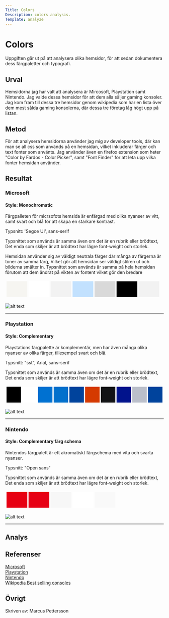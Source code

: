 ```yaml
---
Title: Colors
Description: colors analysis.
Template: analyze
---
```


Colors
=======================

<!-- Skriv en eller två rader om vad uppgiften handlar om. -->
Uppgiften går ut på att analysera olika hemsidor, för att sedan dokumentera dess färgpaletter och typografi.

Urval
-----------------------

Hemsidorna jag har valt att analysera är Mircosoft, Playstation samt Nintendo.
Jag valde dessa hemsidor för att dem alla säljer gaming konsoler.
Jag kom fram till dessa tre hemsidor genom wikipedia som har en lista över dem mest sålda gaming konsolerna, där dessa tre företag låg högt upp på listan.

<!-- Berätta vilka webbplatser du valt att undersöka och varför eller hur du gick tillväga när du gjorde ditt urval. -->

Metod
-----------------------
För att analysera hemsidorna använder jag mig av developer tools, där kan man se all css som används på en hemsidan, vilket inkluderar färger och text fonter som använts. Jag använder även en firefox extension som heter "Color by Fardos - Color Picker", samt "Font Finder" för att leta upp vilka fonter hemsidan använder.

<!-- Berätta kort om din "metod", hur du gör för att utföra undersökningen. Berätta om du använder något speciellt verktyg. -->

Resultat
-----------------------

<!-- Dokumentera dina resultat från din studie. Berätta vad du kom fram till, vilka resultat du hittade och observerade. -->

### Microsoft

#### Style: Monochromatic

Färgpalleten för micrsofots hemsida är enfärgad med olika nyanser av vitt, samt svart och blå för att skapa en starkare kontrast.

Typsnitt: 'Segoe UI', sans-serif

Typsnittet som används är samma även om det är en rubrik eller brödtext, Det enda som skiljer är att brödtext har lägre font-weight och storlek.

Hemsidan använder sig av väldigt neutrala färger där många av färgerna är toner av samma färg, Vilket gör att hemsidan ser väldigt stilren ut och bilderna smälter in. Typsnittet som används är samma på hela hemsidan förutom att dem ändrat på vikten av fontent vilket gör den bredare  

<table style="border-spacing: 4px; border-collapse: separate">
<tr>
<td style="height: 50px; width: 50px; background-color: #f6f5f1">
<td style="height: 50px; width: 50px; background-color: #ffffff">
<td style="height: 50px; width: 50px; background-color: #f2f2f2">
<td style="height: 50px; width: 50px; background-color: #c2e1fe">
<td style="height: 50px; width: 50px; background-color: #d9d9d9">
<td style="height: 50px; width: 50px; background-color: #000000">
<td style="height: 50px; width: 50px; background-color: #f2f2f2">
</tr>
</table>

![alt text](%assets_url%/img/microsoft.png "Microsoft")

<hr>

### Playstation

#### Style: Complementary

Playstations färgpalette är komplementär, men har även många olika nyanser av olika färger, tillexempel 
svart och blå.

Typsnitt: "sst", Arial, sans-serif

Typsnittet som används är samma även om det är en rubrik eller brödtext, Det enda som skiljer är att brödtext har lägre font-weight och storlek.

<table style="border-spacing: 4px; border-collapse: separate">
<tr>
<td style="height: 50px; width: 50px; background-color: #000000">
<td style="height: 50px; width: 50px; background-color: #ffffff">
<td style="height: 50px; width: 50px; background-color: #0071d1">
<td style="height: 50px; width: 50px; background-color: #0170cc">
<td style="height: 50px; width: 50px; background-color: #00439c">
<td style="height: 50px; width: 50px; background-color: #d53a01">
<td style="height: 50px; width: 50px; background-color: #121315">
<td style="height: 50px; width: 50px; background-color: #01138c">
<td style="height: 50px; width: 50px; background-color: #bbbfca">
<td style="height: 50px; width: 50px; background-color: #00439c">
</tr>
</table>

![alt text](%assets_url%/img/Playstation.png "Playstation")

<hr>

### Nintendo

#### Style: Complementary färg schema

Nintendos färgpalett är ett akromatiskt färgschema med vita och svarta nyanser.

Typsnitt: "Open sans"

Typsnittet som används är samma även om det är en rubrik eller brödtext, Det enda som skiljer är att brödtext har lägre font-weight och storlek.

<table style="border-spacing: 4px; border-collapse: separate">
<tr>
<td style="height: 50px; width: 50px; background-color: #e70012">
<td style="height: 50px; width: 50px; background-color: #e70014">
<td style="height: 50px; width: 50px; background-color: #f7f7f7">
<td style="height: 50px; width: 50px; background-color: #ffffff">
<td style="height: 50px; width: 50px; background-color: #f9f9f9">
</tr>
</table>

![alt text](%assets_url%/img/Nintendo.png "Nintendo")

<hr>


Analys
-----------------------

<!-- Diskutera och analysera de resultaten du fann. -->

Referenser
-----------------------

<a href="https://www.microsoft.com/sv-se"> Microsoft </a> <br>
<a href="https://www.playstation.com/sv-se/"> Playstation </a> <br>
<a href="https://www.nintendo.se/nintendo-switch-familjen"> Nintendo </a> <br>
<a href="https://en.wikipedia.org/wiki/List_of_best-selling_game_consoles"> Wikipedia Best selling consoles </a> <br>

<!-- Ange de eventuella referenser du använder dig av, om några. -->

Övrigt
-----------------------

Skriven av: Marcus Pettersson
<!-- Skriv ditt eget namn samt vilka gruppmedlemmar som deltog i att författa rapporten. -->